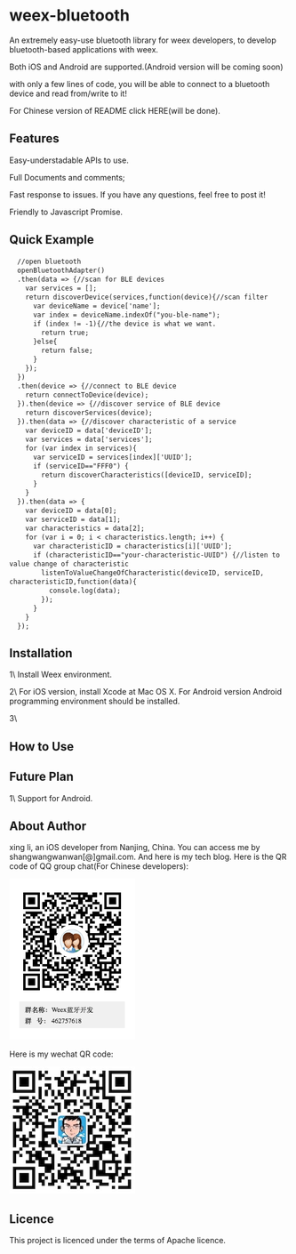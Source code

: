 # weex-bluetooth
An extremely easy-use bluetooth library for weex developers, to develop bluetooth-based applications with weex. 

Both iOS and Android are supported.(Android version will be coming soon)

with only a few lines of code, you will be able to connect to a bluetooth device and read from/write to it!

For Chinese version of README click HERE(will be done).

## Features
Easy-understadable APIs to use.

Full Documents and comments;

Fast response to issues. If you have any questions, feel free to post it!

Friendly to Javascript Promise.

## Quick Example
``` weex
  //open bluetooth
  openBluetoothAdapter()
  .then(data => {//scan for BLE devices
    var services = [];
    return discoverDevice(services,function(device){//scan filter
      var deviceName = device['name'];
      var index = deviceName.indexOf("you-ble-name");
      if (index != -1){//the device is what we want.
        return true;
      }else{
        return false;
      }
    });
  })
  .then(device => {//connect to BLE device
    return connectToDevice(device);
  }).then(device => {//discover service of BLE device
    return discoverServices(device);
  }).then(data => {//discover characteristic of a service
    var deviceID = data['deviceID'];
    var services = data['services'];
    for (var index in services){
      var serviceID = services[index]['UUID'];
      if (serviceID=="FFF0") {
        return discoverCharacteristics([deviceID, serviceID];
      }
    }
  }).then(data => {
    var deviceID = data[0];
    var serviceID = data[1];
    var characteristics = data[2];
    for (var i = 0; i < characteristics.length; i++) {
      var characteristicID = characteristics[i]['UUID'];
      if (characteristicID=="your-characteristic-UUID") {//listen to value change of characteristic
        listenToValueChangeOfCharacteristic(deviceID, serviceID, characteristicID,function(data){
          console.log(data);
        });
      }
    }
  });

```

## Installation
1\ Install Weex environment.

2\ For iOS version, install Xcode at Mac OS X. For Android version Android programming environment should be installed.

3\

## How to Use

## Future Plan
1\ Support for Android.

## About Author
xing li, an iOS developer from Nanjing, China. You can access me by shangwangwanwan[@]gmail.com. And here is my tech blog.
Here is the QR code of QQ group chat(For Chinese developers):

![](qqgroup_qrcode.png)

Here is my wechat QR code:

![](wechat_qrcode.jpg)

## Licence
This project is licenced under the terms of Apache licence.

